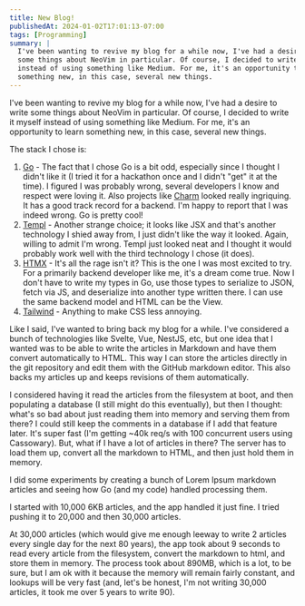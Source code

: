 ```yaml
---
title: New Blog!
publishedAt: 2024-01-02T17:01:13-07:00
tags: [Programming]
summary: |
  I've been wanting to revive my blog for a while now, I've had a desire to write
  some things about NeoVim in particular. Of course, I decided to write it myself
  instead of using something like Medium. For me, it's an opportunity to learn
  something new, in this case, several new things.
---
```

I've been wanting to revive my blog for a while now, I've had a desire to write
some things about NeoVim in particular. Of course, I decided to write it myself
instead of using something like Medium. For me, it's an opportunity to learn
something new, in this case, several new things.

The stack I chose is:

1. [Go](https://go.dev/) - The fact that I chose Go is a bit odd, especially
   since I thought I didn't like it (I tried it for a hackathon once and I
   didn't "get" it at the time). I figured I was probably wrong, several
   developers I know and respect were loving it. Also projects like
   [Charm](https://charm.sh) looked really ingriquing. It has a good track
   record for a backend.
   I'm happy to report that I was indeed wrong. Go is pretty cool!
2. [Templ](https://templ.guide/) - Another strange choice; it looks like JSX
   and that's another technology I shied away from, I just didn't like the way
   it looked. Again, willing to admit I'm wrong. Templ just looked neat and I
   thought it would probably work well with the third technology I chose (it
   does).
3. [HTMX](https://htmx.org) - It's all the rage isn't it? This is the one I was
   most excited to try. For a primarily backend developer like me, it's a dream
   come true. Now I don't have to write my types in Go, use those types to
   serialize to JSON, fetch via JS, and deserialize into another type written
   there. I can use the same backend model and HTML can be the View.
4. [Tailwind](https://tailwindcss.com/) - Anything to make CSS less annoying.

Like I said, I've wanted to bring back my blog for a while. I've considered a
bunch of technologies like Svelte, Vue, NestJS, etc, but one idea that I wanted
was to be able to write the articles in Markdown and have them convert
automatically to HTML. This way I can store the articles directly in the git
repository and edit them with the GitHub markdown editor. This also backs my
articles up and keeps revisions of them automatically.

I considered having it read the articles from the filesystem at boot, and then
populating a database (I still might do this eventually), but then I
thought: what's so bad about just reading them into memory and serving them
from there? I could still keep the comments in a database if I add that feature
later. It's super fast (I'm getting ~40k req/s with 100 concurrent users using
Cassowary). But, what if I have a lot of articles in there? The server has to
load them up, convert all the markdown to HTML, and then just hold them in memory.

I did some experiments by creating a bunch of Lorem Ipsum markdown articles and
seeing how Go (and my code) handled processing them.

I started with 10,000 6KB articles, and the app handled it just fine. I tried
pushing it to 20,000 and then 30,000 articles.

At 30,000 articles (which would give me enough leeway to write 2 articles every
single day for the next 80 years), the app took about 9 seconds to read every
article from the filesystem, convert the markdown to html, and store them in
memory. The process took about 890MB, which is a lot, to be sure, but I am ok
with it because the memory will remain fairly constant, and lookups will be
very fast (and, let's be honest, I'm not writing 30,000 articles, it took me
over 5 years to write 90).
